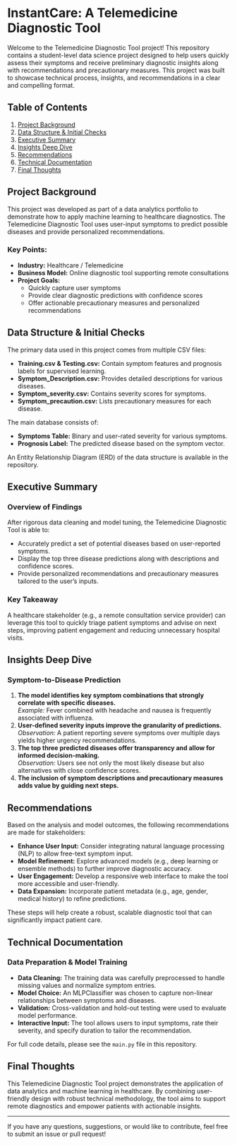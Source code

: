 # InstantCare: A Telemedicine Diagnostic Tool

Welcome to the Telemedicine Diagnostic Tool project! This repository contains a student-level data science project designed to help users quickly assess their symptoms and receive preliminary diagnostic insights along with recommendations and precautionary measures. This project was built to showcase technical process, insights, and recommendations in a clear and compelling format.

## Table of Contents

1. [Project Background](#project-background)
2. [Data Structure & Initial Checks](#data-structure--initial-checks)
3. [Executive Summary](#executive-summary)
4. [Insights Deep Dive](#insights-deep-dive)
5. [Recommendations](#recommendations)
6. [Technical Documentation](#technical-documentation)
7. [Final Thoughts](#final-thoughts)

## Project Background

This project was developed as part of a data analytics portfolio to demonstrate how to apply machine learning to healthcare diagnostics. The Telemedicine Diagnostic Tool uses user-input symptoms to predict possible diseases and provide personalized recommendations.

### Key Points:

- **Industry:** Healthcare / Telemedicine
- **Business Model:** Online diagnostic tool supporting remote consultations
- **Project Goals:**
  - Quickly capture user symptoms
  - Provide clear diagnostic predictions with confidence scores
  - Offer actionable precautionary measures and personalized recommendations

## Data Structure & Initial Checks

The primary data used in this project comes from multiple CSV files:

- **Training.csv & Testing.csv:** Contain symptom features and prognosis labels for supervised learning.
- **Symptom_Description.csv:** Provides detailed descriptions for various diseases.
- **Symptom_severity.csv:** Contains severity scores for symptoms.
- **Symptom_precaution.csv:** Lists precautionary measures for each disease.

The main database consists of:

- **Symptoms Table:** Binary and user-rated severity for various symptoms.
- **Prognosis Label:** The predicted disease based on the symptom vector.

An Entity Relationship Diagram (ERD) of the data structure is available in the repository.

## Executive Summary

### Overview of Findings

After rigorous data cleaning and model tuning, the Telemedicine Diagnostic Tool is able to:

- Accurately predict a set of potential diseases based on user-reported symptoms.
- Display the top three disease predictions along with descriptions and confidence scores.
- Provide personalized recommendations and precautionary measures tailored to the user’s inputs.

### Key Takeaway

A healthcare stakeholder (e.g., a remote consultation service provider) can leverage this tool to quickly triage patient symptoms and advise on next steps, improving patient engagement and reducing unnecessary hospital visits.

## Insights Deep Dive

### Symptom-to-Disease Prediction

1. **The model identifies key symptom combinations that strongly correlate with specific diseases.**  
   *Example:* Fever combined with headache and nausea is frequently associated with influenza.
2. **User-defined severity inputs improve the granularity of predictions.**  
   *Observation:* A patient reporting severe symptoms over multiple days yields higher urgency recommendations.
3. **The top three predicted diseases offer transparency and allow for informed decision-making.**  
   *Observation:* Users see not only the most likely disease but also alternatives with close confidence scores.
4. **The inclusion of symptom descriptions and precautionary measures adds value by guiding next steps.**

## Recommendations

Based on the analysis and model outcomes, the following recommendations are made for stakeholders:

- **Enhance User Input:** Consider integrating natural language processing (NLP) to allow free-text symptom input.
- **Model Refinement:** Explore advanced models (e.g., deep learning or ensemble methods) to further improve diagnostic accuracy.
- **User Engagement:** Develop a responsive web interface to make the tool more accessible and user-friendly.
- **Data Expansion:** Incorporate patient metadata (e.g., age, gender, medical history) to refine predictions.

These steps will help create a robust, scalable diagnostic tool that can significantly impact patient care.

## Technical Documentation

### Data Preparation & Model Training

- **Data Cleaning:** The training data was carefully preprocessed to handle missing values and normalize symptom entries.
- **Model Choice:** An MLPClassifier was chosen to capture non-linear relationships between symptoms and diseases.
- **Validation:** Cross-validation and hold-out testing were used to evaluate model performance.
- **Interactive Input:** The tool allows users to input symptoms, rate their severity, and specify duration to tailor the recommendation.

For full code details, please see the `main.py` file in this repository.

## Final Thoughts

This Telemedicine Diagnostic Tool project demonstrates the application of data analytics and machine learning in healthcare. By combining user-friendly design with robust technical methodology, the tool aims to support remote diagnostics and empower patients with actionable insights.

---

If you have any questions, suggestions, or would like to contribute, feel free to submit an issue or pull request!
